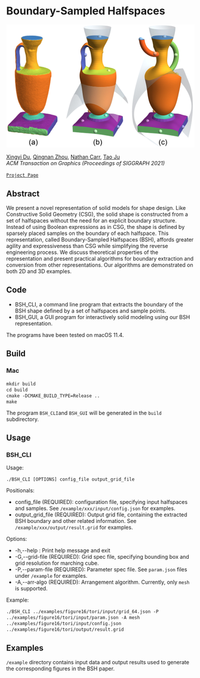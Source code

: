 # Boundary-Sampled Halfspaces

![](figure/featured.jpeg)

[Xingyi Du](https://duxingyi-charles.github.io/), [Qingnan Zhou](https://research.adobe.com/person/qingnan-zhou/),  [Nathan Carr](https://research.adobe.com/person/nathan-carr/), [Tao Ju](https://www.cse.wustl.edu/~taoju/)
<br/>*ACM Transaction on Graphics (Proceedings of SIGGRAPH 2021)*<br/>

[`Project Page`](https://duxingyi-charles.github.io/publication/boundary-sampled-halfspaces/)

## Abstract

We present a novel representation of solid models for shape design. Like Constructive Solid Geometry (CSG), the solid shape is constructed from a set of halfspaces without the need for an explicit boundary structure. Instead of using Boolean expressions as in CSG, the shape is defined by sparsely placed samples on the boundary of each halfspace. This representation, called Boundary-Sampled Halfspaces (BSH), affords greater agility and expressiveness than CSG while simplifying the reverse engineering process. We discuss theoretical properties of the representation and present practical algorithms for boundary extraction and conversion from other representations. Our algorithms are demonstrated on both 2D and 3D examples.

## Code

- BSH_CLI, a command line program that extracts the boundary of the BSH shape defined by a set of halfspaces and sample points. 
- BSH_GUI, a GUI program for interactively solid modeling using our BSH representation.

The programs have been tested on macOS 11.4.

## Build

### Mac

    mkdir build
    cd build
    cmake -DCMAKE_BUILD_TYPE=Release ..
    make

The program `BSH_CLI`and `BSH_GUI` will be generated in the `build` subdirectory.

## Usage

### BSH_CLI

Usage: 

    ./BSH_CLI [OPTIONS] config_file output_grid_file

Positionals:
- config_file (REQUIRED): configuration file, specifying input halfspaces and samples. See `/example/xxx/input/config.json` for examples.
- output_grid_file (REQUIRED): Output grid file, containing the extracted BSH boundary and other related information. See `/example/xxx/output/result.grid` for examples.

Options:
- -h,--help : Print help message and exit
- -G,--grid-file (REQUIRED): Grid spec file, specifying bounding box and grid resolution for marching cube.
- -P,--param-file (REQUIRED): Parameter spec file. See `param.json` files under `/example` for examples.
- -A,--arr-algo (REQUIRED): Arrangement algorithm. Currently, only `mesh` is supported.

Example:

    ./BSH_CLI ../examples/figure16/tori/input/grid_64.json -P ../examples/figure16/tori/input/param.json -A mesh ../examples/figure16/tori/input/config.json  ../examples/figure16/tori/output/result.grid


## Examples

`/example` directory contains input data and output results used to generate the corresponding figures in the BSH paper.